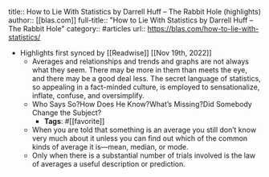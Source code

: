 title:: How to Lie With Statistics by Darrell Huff – The Rabbit Hole (highlights)
author:: [[blas.com]]
full-title:: "How to Lie With Statistics by Darrell Huff – The Rabbit Hole"
category:: #articles
url:: https://blas.com/how-to-lie-with-statistics/

- Highlights first synced by [[Readwise]] [[Nov 19th, 2022]]
	- Averages and relationships and trends and graphs are not always what they seem. There may be more in them than meets the eye, and there may be a good deal less. The secret language of statistics, so appealing in a fact-minded culture, is employed to sensationalize, inflate, confuse, and oversimplify.
	- Who Says So?How Does He Know?What’s Missing?Did Somebody Change the Subject?
		- **Tags**: #[[favorite]]
	- When you are told that something is an average you still don’t know very much about it unless you can find out which of the common kinds of average it is—mean, median, or mode.
	- Only when there is a substantial number of trials involved is the law of averages a useful description or prediction.